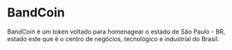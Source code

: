 # BandCoin
BandCoin é um token voltado para homenagear o estado de São Paulo - BR, estado este que é o centro de negócios, tecnológico e industrial do Brasil.
